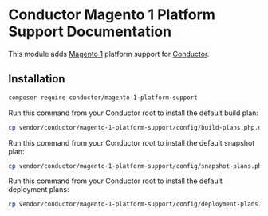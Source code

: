 Conductor Magento 1 Platform Support Documentation
==================================================

This module adds [Magento 1](https://magento.com/) platform support for
[Conductor](https://github.com/conductorphp/conductor-core).

## Installation
```bash
composer require conductor/magento-1-platform-support
``` 

Run this command from your Conductor root to install the default build plan:
```bash
cp vendor/conductor/magento-1-platform-support/config/build-plans.php.dist config/autoload/build-plans.global.php
```

Run this command from your Conductor root to install the default snapshot plan:
```bash
cp vendor/conductor/magento-1-platform-support/config/snapshot-plans.php.dist config/autoload/snapshot-plans.global.php
```

Run this command from your Conductor root to install the default deployment plans:
```bash
cp vendor/conductor/magento-1-platform-support/config/deployment-plans.php.dist config/autoload/deployment-plans.global.php
```
